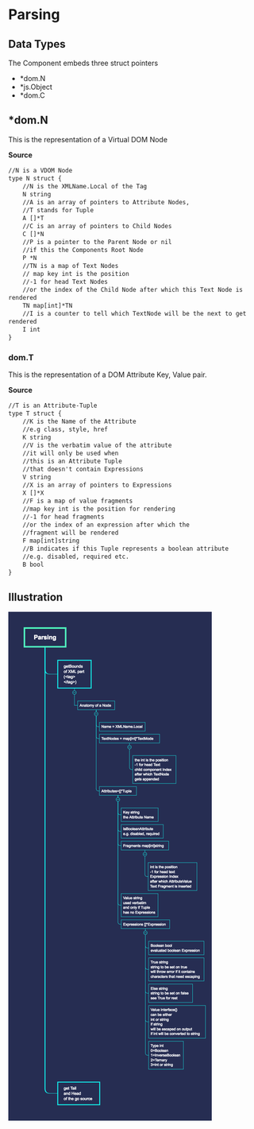 # Parsing
## Data Types

The Component embeds three struct pointers

- *dom.N
- *js.Object
- *dom.C

## *dom.N

This is the representation of a Virtual DOM Node

**Source**
```
//N is a VDOM Node
type N struct {
	//N is the XMLName.Local of the Tag
	N string
	//A is an array of pointers to Attribute Nodes,
	//T stands for Tuple
	A []*T
	//C is an array of pointers to Child Nodes
	C []*N
	//P is a pointer to the Parent Node or nil 
	//if this the Components Root Node
	P *N
	//TN is a map of Text Nodes
	// map key int is the position
	//-1 for head Text Nodes 
	//or the index of the Child Node after which this Text Node is rendered
	TN map[int]*TN
	//I is a counter to tell which TextNode will be the next to get rendered
	I int
}
```

### dom.T

This is the representation of a DOM Attribute Key, Value pair.

**Source**
```
//T is an Attribute-Tuple
type T struct {
	//K is the Name of the Attribute
	//e.g class, style, href
	K string
	//V is the verbatim value of the attribute
	//it will only be used when
	//this is an Attribute Tuple
	//that doesn't contain Expressions
	V string
	//X is an array of pointers to Expressions
	X []*X
	//F is a map of value fragments
	//map key int is the position for rendering
	//-1 for head fragments
	//or the index of an expression after which the 
	//fragment will be rendered
	F map[int]string
	//B indicates if this Tuple represents a boolean attribute
	//e.g. disabled, required etc.
	B bool
}
```



## Illustration
![Parsing](../diagrams/parsing.png)
